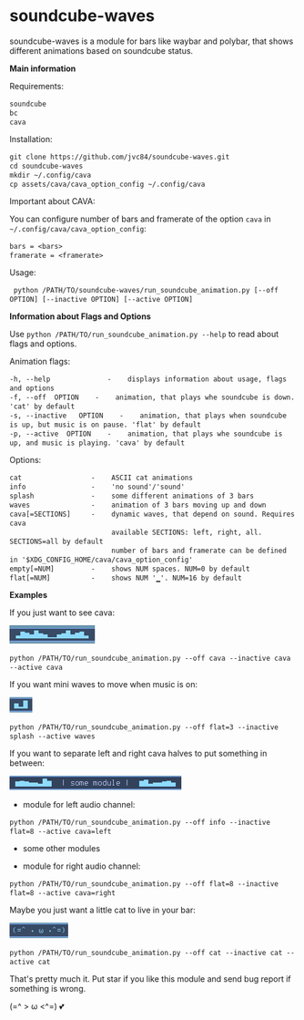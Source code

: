 # soundcube-waves

soundcube-waves is a module for bars like waybar and polybar, that shows different animations based on soundcube status.

**Main information**

Requirements:

```
soundcube
bc
cava
```

Installation:

```
git clone https://github.com/jvc84/soundcube-waves.git
cd soundcube-waves
mkdir ~/.config/cava
cp assets/cava/cava_option_config ~/.config/cava
```

Important about CAVA:

You can configure number of bars and framerate of the option ```cava``` in ```~/.config/cava/cava_option_config```:

```
bars = <bars>
framerate = <framerate>
```

Usage:
```
 python /PATH/TO/soundcube-waves/run_soundcube_animation.py [--off OPTION] [--inactive OPTION] [--active OPTION]
```
 
**Information about Flags and Options**

Use ```python /PATH/TO/run_soundcube_animation.py --help``` to read about flags and options.


Animation flags:
```
-h, --help              -    displays information about usage, flags and options
-f, --off  OPTION    -    animation, that plays whe soundcube is down. 'cat' by default
-s, --inactive   OPTION    -    animation, that plays when soundcube is up, but music is on pause. 'flat' by default
-p, --active  OPTION    -    animation, that plays whe soundcube is up, and music is playing. 'cava' by default
```         

Options:
```
cat                 -    ASCII cat animations
info                -    'no sound'/'sound' 
splash              -    some different animations of 3 bars
waves               -    animation of 3 bars moving up and down
cava[=SECTIONS]     -    dynamic waves, that depend on sound. Requires cava
                         available SECTIONS: left, right, all. SECTIONS=all by default
                         number of bars and framerate can be defined in '$XDG_CONFIG_HOME/cava/cava_option_config'
empty[=NUM]         -    shows NUM spaces. NUM=0 by default
flat[=NUM]          -    shows NUM '▁'. NUM=16 by default

```

**Examples**

If you just want to see cava:

![plot](doc/images/cava_example.png)

```
python /PATH/TO/run_soundcube_animation.py --off cava --inactive cava --active cava
```

If you want mini waves to move when music is on:

![plot](doc/images/waves_example.png)

```
python /PATH/TO/run_soundcube_animation.py --off flat=3 --inactive splash --active waves
```

If you want to separate left and right cava halves to put something in between:

![plot](doc/images/double_cava_example.png)
- module for left audio channel:

```
python /PATH/TO/run_soundcube_animation.py --off info --inactive flat=8 --active cava=left
```

- some other modules

- module for right audio channel:

```
python /PATH/TO/run_soundcube_animation.py --off flat=8 --inactive flat=8 --active cava=right
```

Maybe you just want a little cat to live in your bar:  

![plot](doc/images/cat_example.png)

```
python /PATH/TO/run_soundcube_animation.py --off cat --inactive cat --active cat
```

That's pretty much it. Put star if you like this module and send bug report if something is wrong.

(=^ > ω <^=) :two_hearts:

